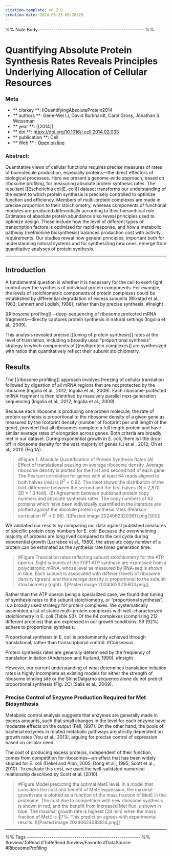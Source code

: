 ```yaml
---
citation-template: v0.2.0
creation-date: 2024:06:23-08:28:29
---
```


%% Note Body --------------------------------------------------- %%
# Quantifying Absolute Protein Synthesis Rates Reveals Principles Underlying Allocation of Cellular Resources

### Meta
- ** citekey **: liQuantifyingAbsoluteProtein2014
- ** authors **: Gene-Wei Li, David Burkhardt, Carol Gross, Jonathan S. Weissman
- ** year **: [[2014]]
- ** doi **: https://doi.org/10.1016/j.cell.2014.02.033
- ** publication **: Cell
- ** Web ** : [Open on line](https://linkinghub.elsevier.com/retrieve/pii/S0092867414002323)


### Abstract:

Quantitative views of cellular functions requires precise measures of rates of biomolecule production, especially proteins—the direct effectors of biological processes. Here we present a genome-wide approach, based on ribosome profiling, for measuring absolute protein synthesis rates. The resultant [[Escherichia coli|E. coli]] dataset transforms our understanding of the extent to which protein synthesis is precisely controlled to optimize function and efficiency. Members of multi-protein complexes are made in precise proportion to their stoichiometry, whereas components of functional modules are produced differentially according to their hierarchical role. Estimates of absolute protein abundance also reveal principles used to optimize design. These include how the level of different types of transcription factors is optimized for rapid response, and how a metabolic pathway (methionine biosynthesis) balances production cost with activity requirements. Our studies reveal how general principles, important both for understanding natural systems and for synthesizing new ones, emerge from quantitative analyses of protein synthesis.

___

## Introduction

A fundamental question is whether it is necessary for the cell to exert tight control over the synthesis of individual protein components. For example, the levels of stoichiometric components of protein complexes could be established by differential degradation of excess subunits (Blikstad et al., 1983; Lehnert and Lodish, 1988), rather than by precise synthesis. #Insight 

[[Ribosome profiling]]—deep-sequencing of ribosome protected mRNA fragments—directly captures protein synthesis in natural settings (Ingolia et al., 2009).

This analysis revealed precise [[tuning of protein synthesis]] rates at the level of translation, including a broadly used “proportional synthesis” strategy in which components of [[multiprotein complexes]] are synthesized with ratios that quantitatively reflect their subunit stoichiometry.

## Results

The [[ribosome profiling]] approach involves freezing of cellular translation followed by digestion of all mRNA regions that are not protected by the ribosome (Ingolia et al., 2012; Ingolia et al., 2009). Each ribosome-protected mRNA fragment is then identified by massively parallel next-generation sequencing (Ingolia et al., 2012; Ingolia et al., 2009).

Because each ribosome is producing one protein molecule, the rate of protein synthesis is proportional to the ribosome density of a given gene as measured by the footprint density (number of footprint per unit length of the gene), provided that all ribosomes complete a full length protein and have similar average rates of elongation across genes. Both criteria are broadly met in our dataset. During exponential growth in E. coli, there is little drop-off in ribosome density for the vast majority of genes (Li et al., 2012; Oh et al., 2011) (Fig 1A).

> #Figure  1: Absolute Quantification of Protein Synthesis Rates
> (A) Effect of translational pausing on average ribosome density. Average ribosome density is plotted for the first and second half of each gene. The Pearson correlation for genes with at least 64 reads aligned to both halves (red) is $R^2$ = 0.92. The inset shows the distribution of the fold-difference between the second and the first halves (N = 2,870, SD = 1.3 fold). (B) Agreement between published protein copy numbers and absolute synthesis rates. The copy numbers of 62 proteins which have been individually quantified in the literature are plotted against the absolute protein synthesis rates (Pearson correlation $R^2$ = 0.96).
> ![[Pasted image 20240623203817.png|300]]

We validated our results by comparing our data against published measures of specific protein copy numbers for E. coli. Because the overwhelming majority of proteins are long lived compared to the cell cycle during exponential growth (Larrabee et al., 1980), the absolute copy number of a protein can be estimated as the synthesis rate times generation time.

> #Figure Translation rates reflecting subunit stoichiometry for the ATP operon. Eight subunits of the F0F1 ATP synthase are expressed from a polycistronic mRNA, whose level as measured by RNA-seq is shown in blue. Each subunit is associated with different levels of ribosome density (green), and the average density is proportional to the subunit stoichiometry (right).
> ![[Pasted image 20240623215903.png]]

Rather than the ATP operon being a specialized case, we found that tuning of synthesis rates to the subunit stoichiometry, or “proportional synthesis”, is a broadly used strategy for protein complexes. We systematically assembled a list of stable multi-protein complexes with well-characterized stoichiometry in E. coli (Table S3). Of the 64 complexes (comprising 212 different proteins) that are expressed in our growth conditions, 59 (92%) adhere to proportional synthesis. 

Proportional synthesis in E. coli is predominantly achieved through translational, rather than transcriptional control. #Consensus

Protein synthesis rates are generally determined by the frequency of translation initiation (Andersson and Kurland, 1990). #Insight 

However, our current understanding of what determines translation initiation rates is highly incomplete as existing models for either the strength of ribosome binding site or the ShineDalgarno sequence alone do not predict proportional synthesis (Fig. 2C) (Salis et al., 2009).

### Precise Control of Enzyme Production Required for Met Biosynthesis

Metabolic control analysis suggests that enzymes are generally made in excess amounts, such that small changes in the level for each enzyme have moderate effects on the output (Fell, 1997). On the other hand, the pools of bacterial enzymes in related metabolic pathways are strictly dependent on growth rates (You et al., 2013), arguing for precise control of expression based on cellular need.

 The cost of producing excess proteins, independent of their function, comes from competition for ribosomes—an effect that has been widely studied for E. coli (Dekel and Alon, 2005; Dong et al., 1995; Scott et al., 2010). To evaluate this cost, we used the well-validated numerical relationship described by Scott et al. (2010).

> #Figure Model predicting the optimal MetE level. In a model that considers the cost and benefit of MetE expression, the maximal growth rate is plotted as a function of the mass fraction of MetE in the proteome. The cost due to competition with new ribosome synthesis is shown in red, and the benefit from increased Met flux is shown in blue. The maximal growth rate is highest (28 min) when the mass fraction of MetE is 7%. This prediction agrees with experimental results.
> ![[Pasted image 20240624083814.png]]

___
%% Tags  ------------------------------------------------------- %%
#review/ToRead
#ToReRead
#review/Favorite 
#DataSource 
#RibosomeProfiling
